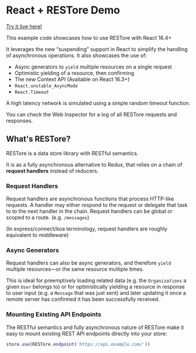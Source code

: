 # React + RESTore Demo

[Try it live here!](https://react-qwmcmhvzdc.now.sh)

This example code showcases how to use RESTore with React 16.4+

It leverages the new “suspending” support in React to simplify the handling of asynchronous operations. It also showcases the use of:

- Async generators to `yield` multiple resources on a single request
- Optimistic yielding of a resource, then confirming
- The new Context API (Available on React 16.3+)
- `React.unstable_AsyncMode`
- `React.Timeout`

A high latency network is simulated using a simple random timeout function.

You can check the Web Inspector for a log of all RESTore requests and responses.

## What's RESTore?

RESTore is a data store library with RESTful semantics.

It is as a fully asynchronous alternative to Redux, that relies on a chain of **request handlers** instead of reducers.

### Request Handlers

Request handlers are asynchronous functions that process HTTP-like requests. A handler may either respond to the request or delegate that task to to the next handler in the chain. Request handlers can be global or scoped to a route. (e.g. `/messages`)

(In express/connect/koa terminology, request handlers are roughly equivalent to middleware)

### Async Generators

Request handlers can also be async generators, and therefore `yield` multiple resources—or the same resource multiple times.

This is ideal for preemptively loading related data (e.g. the `Organizations` a given `User` belongs to) or for optimistically yielding a resource in response to user input (e.g. a `Message` that was just sent) and later updating it once a remote server has confirmed it has been successfully received.

### Mounting Existing API Endpoints

The RESTful semantics and fully asynchronous nature of RESTore make it easy to mount existing REST API endpoints directly into your store:

```js
store.use(RESTore.endpoint('https://api.example.com/'))
```
